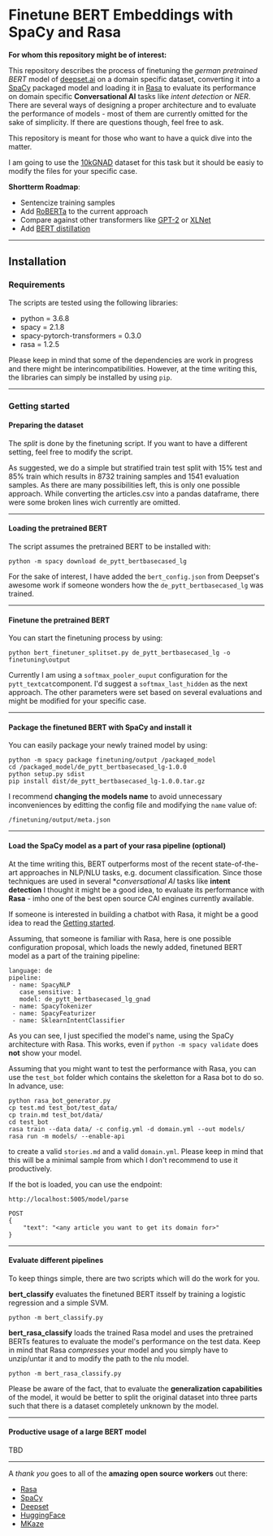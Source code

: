 # Finetune BERT Embeddings with SpaCy and Rasa

**For whom this repository might be of interest:**

This repository describes the process of finetuning the *german pretrained BERT* model of [deepset.ai](https://deepset.ai/german-bert)
on a domain specific dataset, converting it into a [SpaCy](https://spacy.io/) packaged model and loading it in [Rasa](https://rasa.com/) to evaluate its
performance on domain specific **Conversational AI** tasks like *intent detection* or *NER*.
There are several ways of designing a proper architecture and to evaluate the performance of
models - most of them are currently omitted for the sake of simplicity. If there are questions though, feel free to ask.

This repository is meant for those who want to have a quick dive into the matter. 

I am going to use the [10kGNAD](https://tblock.github.io/10kGNAD/) dataset for this task but it should be easiy to
modify the files for your specific case.

**Shortterm Roadmap**:

* Sentencize training samples
* Add [RoBERTa](https://arxiv.org/abs/1907.11692) to the current approach
* Compare against other transformers like [GPT-2](https://github.com/openai/gpt-2) or [XLNet](https://arxiv.org/abs/1906.08237)
* Add [BERT distillation](http://www.nlp.town/blog/distilling-bert/)

___
## Installation

### Requirements

The scripts are tested using the following libraries:

* python = 3.6.8
* spacy = 2.1.8
* spacy-pytorch-transformers = 0.3.0
* rasa = 1.2.5

Please keep in mind that some of the dependencies are work in progress and there might be interincompatibilities. 
However, at the time writing this, the libraries can simply be installed by using `pip`.
___
### Getting started

#### Preparing the dataset

The *split* is done by the finetuning script. If you want to have a different setting,
feel free to modify the script.

As suggested, we do a simple but stratified train test split with 15% test and 85% train which results in 8732 training
samples and 1541 evaluation samples. As there are many possibilities left, this is only one
possible approach. While converting the articles.csv into a pandas dataframe, there were some broken lines
wich currently are omitted.
___
#### Loading the pretrained BERT

The script assumes the pretrained BERT to be installed with:

```
python -m spacy download de_pytt_bertbasecased_lg
```

For the sake of interest, I have added the ``bert_config.json`` from Deepset's awesome work
if someone wonders how the ``de_pytt_bertbasecased_lg`` was trained.
___
#### Finetune the pretrained BERT

You can start the finetuning process by using:

```
python bert_finetuner_splitset.py de_pytt_bertbasecased_lg -o finetuning\output
```

Currently I am using a ```softmax_pooler_ouput``` configuration for the ``pytt_textcat``component.
I'd suggest a ``softmax_last_hidden`` as the next approach. The other parameters
were set based on several evaluations and might be modified for your specific case.
___
#### Package the finetuned BERT with SpaCy and install it

You can easily package your newly trained model by using:

```
python -m spacy package finetuning/output /packaged_model
cd /packaged_model/de_pytt_bertbasecased_lg-1.0.0
python setup.py sdist
pip install dist/de_pytt_bertbasecased_lg-1.0.0.tar.gz
```

I recommend **changing the models name** to avoid unnecessary inconveniences
by editting the config file and modifying the ``name`` value of:

```
/finetuning/output/meta.json
```

___
#### Load the SpaCy model as a part of your rasa pipeline (optional)

At the time writing this, BERT outperforms most of the recent state-of-the-art approaches
in NLP/NLU tasks, e.g. document classification. 
Since those techniques are used in several **conversational AI* tasks like **intent detection**
I thought it might be a good idea, to evaluate its performance with **Rasa** - imho one of the
best open source CAI engines currently available.

If someone is interested in building a chatbot with Rasa, it might be a good idea to read the
[Getting started](https://rasa.com/docs/getting-started/).

Assuming, that someone is familiar with Rasa, here is one possible configuration proposal, which
loads the newly added, finetuned BERT model as a part of the training pipeline:

```
language: de
pipeline: 
 - name: SpacyNLP
   case_sensitive: 1
   model: de_pytt_bertbasecased_lg_gnad
 - name: SpacyTokenizer
 - name: SpacyFeaturizer
 - name: SklearnIntentClassifier
```

As you can see, I just specified the model's name, using the SpaCy architecture with
Rasa. This works, even if ``python -m spacy validate`` does **not** show your model.

Assuming that you might want to test the performance with Rasa, you can use the ``test_bot`` folder
which contains the skeletton for a Rasa bot to do so. In advance, use:

```
python rasa_bot_generator.py
cp test.md test_bot/test_data/
cp train.md test_bot/data/
cd test_bot
rasa train --data data/ -c config.yml -d domain.yml --out models/
rasa run -m models/ --enable-api
```

to create a valid ``stories.md`` and a valid ``domain.yml``. Please keep in mind that
this will be a minimal sample from which I don't recommend to use it productively.

If the bot is loaded, you can use the endpoint:

```
http://localhost:5005/model/parse

POST
{
	"text": "<any article you want to get its domain for>"
}

```
___
#### Evaluate different pipelines

To keep things simple, there are two scripts which will do the work for you.

**bert_classify** evaluates the finetuned BERT itsself by training a logistic regression
and a simple SVM.

```
python -m bert_classify.py 
```

**bert_rasa_classify** loads the trained Rasa model and uses the pretrained BERTs features to evaluate the
model's performance on the test data. Keep in mind that Rasa *compresses* your model and you simply
have to unzip/untar it and to modify the path to the nlu model.

```
python -m bert_rasa_classify.py 
```

Please be aware of the fact, that to evaluate the **generalization capabilities** of the model,
it would be better to split the original dataset into three parts such that there is a dataset
completely unknown by the model.
___
#### Productive usage of a large BERT model

TBD
___

A *thank you* goes to all of the **amazing open source workers** out there:

* [Rasa](https://github.com/RasaHQ)
* [SpaCy](https://github.com/explosion/spaCy)
* [Deepset](https://deepset.ai/german-bert)
* [HuggingFace](https://github.com/huggingface/pytorch-transformers)
* [MKaze](https://github.com/mkaze/)


